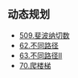 ## 动态规划
- [509.斐波纳切数](https://github.com/wyhcool/notes/blob/master/%E5%88%B7%E9%A2%98/Leetcode/509.%E6%96%90%E6%B3%A2%E7%BA%B3%E5%88%87%E6%95%B0.md)
- [62.不同路径](https://github.com/wyhcool/notes/blob/master/%E5%88%B7%E9%A2%98/Leetcode/62.%E4%B8%8D%E5%90%8C%E8%B7%AF%E5%BE%84.md)
- [63.不同路径II](https://github.com/wyhcool/notes/blob/master/%E5%88%B7%E9%A2%98/Leetcode/63.%E4%B8%8D%E5%90%8C%E8%B7%AF%E5%BE%84II.md)
- [70.爬楼梯](https://github.com/wyhcool/notes/blob/master/%E5%88%B7%E9%A2%98/Leetcode/70.%E7%88%AC%E6%A5%BC%E6%A2%AF.md)